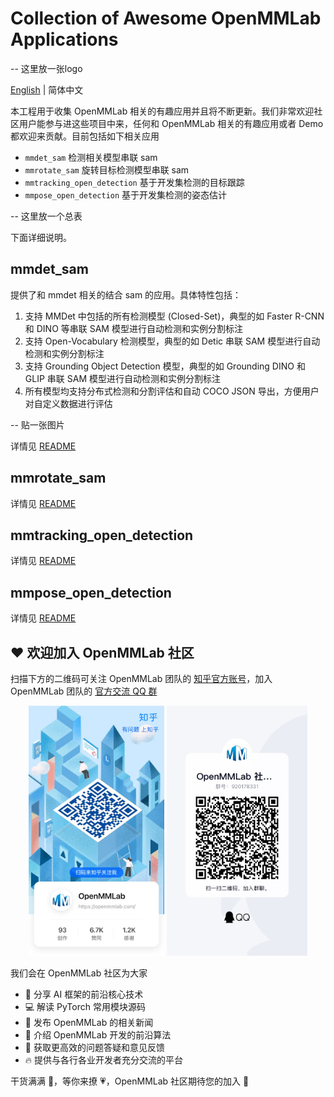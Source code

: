 # Collection of Awesome OpenMMLab Applications

-- 这里放一张logo

[English](README.md) | 简体中文

本工程用于收集 OpenMMLab 相关的有趣应用并且将不断更新。我们非常欢迎社区用户能参与进这些项目中来，任何和 OpenMMLab 相关的有趣应用或者 Demo 都欢迎来贡献。目前包括如下相关应用

- `mmdet_sam` 检测相关模型串联 sam
- `mmrotate_sam` 旋转目标检测模型串联 sam
- `mmtracking_open_detection` 基于开发集检测的目标跟踪
- `mmpose_open_detection` 基于开发集检测的姿态估计

-- 这里放一个总表

下面详细说明。

## mmdet_sam

提供了和 mmdet 相关的结合 sam 的应用。具体特性包括：

1. 支持 MMDet 中包括的所有检测模型 (Closed-Set)，典型的如 Faster R-CNN 和 DINO 等串联 SAM 模型进行自动检测和实例分割标注
2. 支持 Open-Vocabulary 检测模型，典型的如 Detic 串联 SAM 模型进行自动检测和实例分割标注
3. 支持 Grounding Object Detection 模型，典型的如 Grounding DINO 和 GLIP 串联 SAM 模型进行自动检测和实例分割标注
4. 所有模型均支持分布式检测和分割评估和自动 COCO JSON 导出，方便用户对自定义数据进行评估

-- 贴一张图片

详情见 [README](mmdet_sam/README_zh-CN.md)

## mmrotate_sam

详情见 [README](mmrotate_sam/README_zh-CN.md)

## mmtracking_open_detection

详情见 [README](mmtracking_open_detection/README_zh-CN.md)

## mmpose_open_detection

详情见 [README](mmpose_open_detection/README_zh-CN.md)

## ❤️ 欢迎加入 OpenMMLab 社区

扫描下方的二维码可关注 OpenMMLab 团队的 [知乎官方账号](https://www.zhihu.com/people/openmmlab)，加入 OpenMMLab 团队的 [官方交流 QQ 群](https://jq.qq.com/?_wv=1027&k=aCvMxdr3)

<div align="center">
<img src="resources/zhihu_qrcode.jpg" height="400" />  <img src="resources/qq_group_qrcode.jpg" height="400" />
</div>

我们会在 OpenMMLab 社区为大家

- 📢 分享 AI 框架的前沿核心技术
- 💻 解读 PyTorch 常用模块源码
- 📰 发布 OpenMMLab 的相关新闻
- 🚀 介绍 OpenMMLab 开发的前沿算法
- 🏃 获取更高效的问题答疑和意见反馈
- 🔥 提供与各行各业开发者充分交流的平台

干货满满 📘，等你来撩 💗，OpenMMLab 社区期待您的加入 👬
